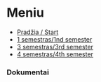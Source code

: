 # Meniu

- [Pradžia / Start](https://vytautasboznis.github.io/AndroidScreenTester)
- [1 semestras/1nd semester](https://vytautasboznis.github.io/AndroidScreenTester/pirmas_semestras)
- [3 semestras/3rd semester](https://vytautasboznis.github.io/AndroidScreenTester/trecias_semestras)
- [4 semestras/4th semester](https://vytautasboznis.github.io/AndroidScreenTester/ketvirtas_semestras)

### Dokumentai
